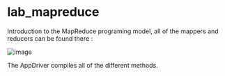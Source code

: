 # lab_mapreduce

Introduction to the MapReduce programing model, all of the mappers and reducers can be found there :

![image](https://github.com/mins75/lab_mapreduce/assets/94439376/8652225e-29f4-47cb-b7b0-e3d5bf14696e)

The AppDriver compiles all of the different methods.
